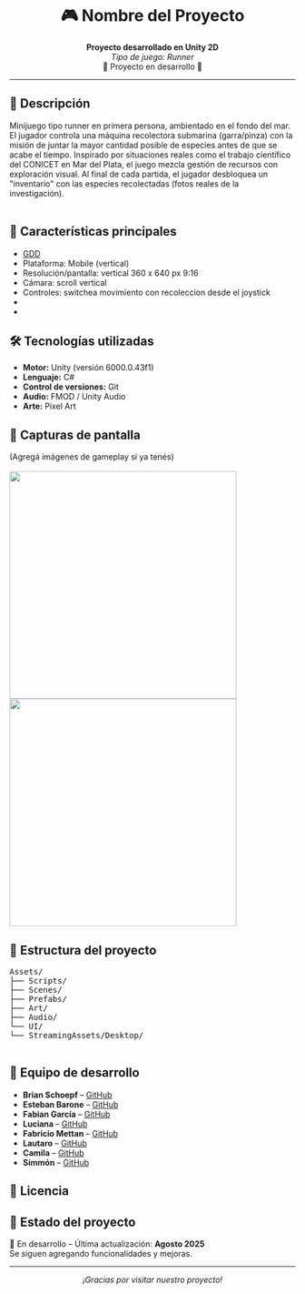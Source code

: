 <h1 align="center">🎮 Nombre del Proyecto</h1>

<p align="center">
  <strong>Proyecto desarrollado en Unity 2D</strong><br>
  <em>Tipo de juego: Runner</em><br>
  🚧 Proyecto en desarrollo 🚧
</p>

<hr>

<h2>📌 Descripción</h2>

<p>
Minijuego tipo runner en primera persona, ambientado en el fondo del mar.
El jugador controla una máquina recolectora submarina (garra/pinza) con la misión de juntar la mayor cantidad posible de especies antes de que se acabe el tiempo.
Inspirado por situaciones reales como el trabajo científico del CONICET en Mar del Plata, el juego mezcla gestión de recursos con exploración visual.
 Al final de cada partida, el jugador desbloquea un "inventario" con las especies recolectadas (fotos reales de la investigación).<br><br>
<!-- <b>Ejemplo:</b> Yoppen Waarr es una aventura 3D en la que un joven explora un mundo lleno de plataformas, acertijos y enemigos, con el objetivo de salvar su aldea. -->
</p>

<h2>🚀 Características principales</h2>

<ul>
  <li><a href="https://docs.google.com/document/d/1_B8fv5UjG5na1jzeKhO4GRS4l5tQ8yqkB-Hg_TBL6L8/edit?tab=t.0" target="_blank">GDD</a></li>
  <li>Plataforma: Mobile (vertical)</li>
  <li>Resolución/pantalla: vertical 360 x 640 px 9:16</li>
  <li>Cámara: scroll vertical</li>
  <li>Controles: switchea movimiento con recoleccion desde el joystick</li>
  <li></li>
  <li></li>
</ul>

<h2>🛠️ Tecnologías utilizadas</h2>

<ul>
  <li><b>Motor:</b> Unity (versión 6000.0.43f1)</li>
  <li><b>Lenguaje:</b> C#</li>
  <li><b>Control de versiones:</b> Git</li>
  <li><b>Audio:</b> FMOD / Unity Audio</li>
  <li><b>Arte:</b> Pixel Art </li>
</ul>

<h2>🎨 Capturas de pantalla</h2>

<p>
(Agregá imágenes de gameplay si ya tenés)<br><br>
<img src="" width="400"/>
<img src="" width="400"/>
</p>

<h2>📁 Estructura del proyecto</h2>

<pre>
Assets/
├── Scripts/
├── Scenes/
├── Prefabs/
├── Art/
├── Audio/
└── UI/
└── StreamingAssets/Desktop/

</pre>

<h2>👥 Equipo de desarrollo</h2>

<ul>
  <li><b>Brian Schoepf</b> – <a href="https://github.com/BraSchoepf" target="_blank">GitHub</a></li>
  <li><b>Esteban Barone</b> – <a href="https://github.com/Esteban163" target="_blank">GitHub</a></li>
  <li><b>Fabian García</b> – <a href="https://github.com/FabianLolo79" target="_blank">GitHub</a></li>
  <li><b>Luciana </b> – <a href="https://github.com/lucianatux" target="_blank">GitHub</a></li>
  <li><b>Fabricio Mettan</b> – <a href="https://github.com/FabricioMettan" target="_blank">GitHub</a></li>
  <li><b>Lautaro</b> – <a href="https://github.com/laugabr" target="_blank">GitHub</a></li>
  <li><b>Camila</b> – <a href="" target="_blank">GitHub</a></li>
  <li><b>Simmón</b> – <a href="" target="_blank">GitHub</a></li>
  <!-- <li><b></b> – <a href="" target="_blank">GitHub</a></li> -->
</ul>

<h2>📄 Licencia</h2>

<!-- <p>
Este proyecto se encuentra bajo la licencia MIT. Ver el archivo <code>LICENSE</code> para más detalles.
</p> -->

<h2>📌 Estado del proyecto</h2>

<p>
🔧 En desarrollo – Última actualización: <b>Agosto 2025</b><br>
Se siguen agregando funcionalidades y mejoras.
</p>

<hr>

<p align="center"><i>¡Gracias por visitar nuestro proyecto!</i></p>

